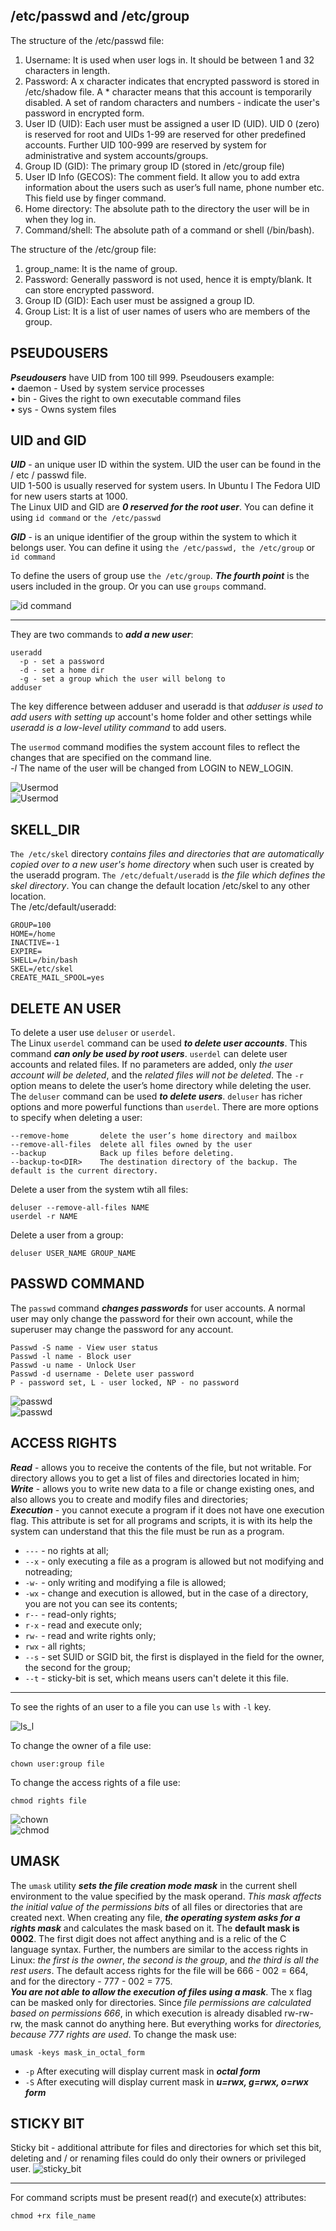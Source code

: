 /etc/passwd and /etc/group
-------------
The structure of the /etc/passwd file:  
1. Username: It is used when user logs in. It should be between 1 and 32 characters in length.
2. Password: A x character indicates that encrypted password is stored in /etc/shadow file. A * character means that this account is temporarily disabled. A set of random characters and numbers - indicate the user's password in encrypted form.
3. User ID (UID): Each user must be assigned a user ID (UID). UID 0 (zero) is reserved for root and UIDs 1-99 are reserved for other predefined accounts. Further UID 100-999 are reserved by system for administrative and system accounts/groups.
4. Group ID (GID): The primary group ID (stored in /etc/group file)
5. User ID Info (GECOS): The comment field. It allow you to add extra information about the users such as user’s full name, phone number etc. This field use by finger command.
6. Home directory: The absolute path to the directory the user will be in when they log in.
7. Command/shell: The absolute path of a command or shell (/bin/bash).  
  
The structure of the /etc/group file:  
1. group_name: It is the name of group. 
2. Password: Generally password is not used, hence it is empty/blank. It can store encrypted password. 
3. Group ID (GID): Each user must be assigned a group ID.
4. Group List: It is a list of user names of users who are members of the group.  
  
PSEUDOUSERS
-------------
***Pseudousers*** have UID from 100 till 999.
Pseudousers example:  
• daemon - Used by system service processes  
• bin - Gives the right to own executable command files  
• sys - Owns system files  
  
UID and GID
-------------
***UID*** - an unique user ID within the system. UID the user can be found in the / etc / passwd file.  
UID 1-500 is usually reserved for system users. In Ubuntu I The Fedora UID for new users starts at 1000.   
The Linux UID and GID are ***0 reserved for the root user***.
You can define it using ```id command``` or ```the /etc/passwd```  
  
***GID*** - is an unique identifier of the group within the system to which it belongs user.
You can define it using ```the /etc/passwd, the /etc/group``` or ```id command```
  
To define the users of group use ```the /etc/group```. ***The fourth point*** is the users included in the group. Or you can use ```groups``` command.
  
![id command](screenshots/id_command.png)  


----------
They are two commands to ***add a new user***:
```
useradd
  -p - set a password
  -d - set a home dir
  -g - set a group which the user will belong to
adduser
```
The key difference between adduser and useradd is that *adduser is used to add users with setting up* account's home folder and other settings 
while *useradd is a low-level utility command* to add users.
  
The ```usermod``` command modifies the system account files to reflect the changes that are specified on the command line.  
*-l* The name of the user will be changed from LOGIN to NEW_LOGIN.
  
![Usermod](screenshots/1_usermod.png)  
![Usermod](screenshots/2_usermod.png)  


SKELL_DIR
-------------
```The /etc/skel``` directory *contains files and directories that are automatically copied over to a new user's home directory* when such user is created by the useradd program.
```The /etc/defualt/useradd``` is *the file which defines the skel directory*. You can change the default location /etc/skel to any other location.  
The /etc/default/useradd: 
```
GROUP=100
HOME=/home
INACTIVE=-1
EXPIRE=
SHELL=/bin/bash
SKEL=/etc/skel
CREATE_MAIL_SPOOL=yes
```
  
DELETE AN USER
-------------
To delete a user use ```deluser``` or ```userdel```.   
The Linux ```userdel``` command can be used ***to delete user accounts***. This command ***can only be used by root users***. ```userdel``` can delete user accounts and related files. If no parameters are added, only *the user account will be deleted*, and the *related files will not be deleted*. The ```-r``` option means to delete the user’s home directory while deleting the user.  
The ```deluser``` command can be used ***to delete users***. ```deluser``` has richer options and more powerful functions than ```userdel```. There are more options to specify when deleting a user:  
```
--remove-home       delete the user’s home directory and mailbox  
--remove-all-files  delete all files owned by the user  
--backup            Back up files before deleting.  
--backup-to<DIR>    The destination directory of the backup. The default is the current directory.  
``` 
    
Delete a user from the system wtih all files:  
```
deluser --remove-all-files NAME
userdel -r NAME
```
Delete a user from a group:
```
deluser USER_NAME GROUP_NAME
```
  
PASSWD COMMAND
-------------
The ```passwd``` command ***changes passwords*** for user accounts. A normal user may only change the password for their own account, while the superuser may change the password for any account. 
```
Passwd -S name - View user status
Passwd -l name - Block user
Passwd -u name - Unlock User
Passwd -d username - Delete user password
P - password set, L - user locked, NP - no password
```
![passwd](screenshots/1_passwd.png)  
![passwd](screenshots/2_passwd.png)  

  
ACCESS RIGHTS
-------------
***Read*** - allows you to receive the contents of the file, but not writable. For
directory allows you to get a list of files and directories located in him;  
***Write*** - allows you to write new data to a file or change existing ones, and
also allows you to create and modify files and directories;  
***Execution*** - you cannot execute a program if it does not have one execution flag. This attribute is set for all programs and scripts, 
it is with its help the system can understand that this the file must be run as a program.  
- ```---``` - no rights at all;
- ```--x``` - only executing a file as a program is allowed but not modifying and notreading;
- ```-w-``` - only writing and modifying a file is allowed;
- ```-wx``` - change and execution is allowed, but in the case of a directory, you are not you can see its contents;
- ```r--``` - read-only rights;
- ```r-x``` - read and execute only;
- ```rw-``` - read and write rights only;
- ```rwx``` - all rights;
- ```--s``` - set SUID or SGID bit, the first is displayed in the field for the owner, the second for the group;
- ```--t``` - sticky-bit is set, which means users can't delete it this file.
 
-----------
  
To see the rights of an user to a file you can use ```ls``` with ```-l``` key.
  
![ls_l](screenshots/ls_l.png)  

To change the owner of a file use:  
```
chown user:group file
```
To change the access rights of a file use:
```
chmod rights file
```
![chown](screenshots/chown.png)   
![chmod](screenshots/chmod.png)  

  
UMASK
-------------
The ```umask``` utility ***sets the file creation mode mask*** in the current shell environment to the value specified by the mask operand. *This mask affects the initial value of the permissions bits* of all files or directories that are created next. When creating any file, ***the operating system asks for a rights mask*** and calculates the mask based on it. The **default mask is 0002**. The first digit does not affect anything and is a relic of the C language syntax. Further, the numbers are similar to the access rights in Linux: *the first is the owner*, *the second is the group*, and *the third is all the rest users*. The default access rights for the file will be 666 - 002 = 664, and for the directory - 777 - 002 = 775.  
***You are not able to allow the execution of files using a mask***. The x flag can be masked only for directories. Since *file permissions are calculated based on permissions 666*, in which execution is already disabled rw-rw-rw, the mask cannot do anything here. But everything works for *directories, because 777 rights are used*.
To change the mask use:
```
umask -keys mask_in_octal_form
```
- ```-p``` After executing will display current mask in ***octal form***
- ```-S``` After executing will display current mask in ***u=rwx, g=rwx, o=rwx form***  
  
STICKY BIT
-------------
Sticky bit - additional attribute for files and directories for which set this bit, deleting and / or renaming files could do only their owners or privileged user.
![sticky_bit](screenshots/1_sticky_bit.png)  

-------------
For command scripts must be present read(r) and execute(x) attributes:  
```
chmod +rx file_name
```



